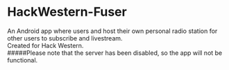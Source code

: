 # HackWestern-Fuser
An Android app where users and host their own personal radio station for other users to subscribe and livestream.<br>
Created for Hack Western.<br>
#####Please note that the server has been disabled, so the app will not be functional.
